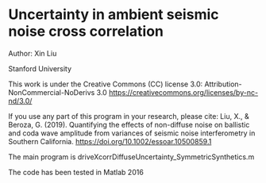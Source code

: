 # Uncertainty in ambient seismic noise cross correlation

Author: Xin Liu

Stanford University

This work is under the Creative Commons (CC) license 3.0: Attribution-NonCommercial-NoDerivs 3.0
https://creativecommons.org/licenses/by-nc-nd/3.0/

If you use any part of this program in your research, please cite:
Liu, X., & Beroza, G. (2019). Quantifying the effects of non-diffuse noise on ballistic and coda wave amplitude from variances of seismic noise interferometry in Southern California.
https://doi.org/10.1002/essoar.10500859.1

The main program is driveXcorrDiffuseUncertainty_SymmetricSynthetics.m

The code has been tested in Matlab 2016

